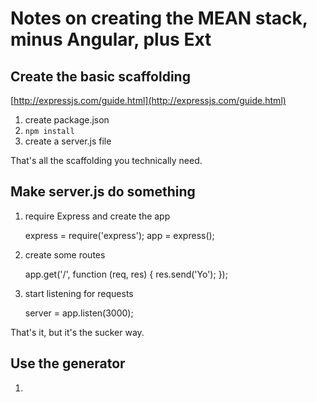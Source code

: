 # Notes on creating the MEAN stack, minus Angular, plus Ext

## Create the basic scaffolding

[http://expressjs.com/guide.html](http://expressjs.com/guide.html)

1. create package.json
2. `npm install`
3. create a server.js file

That's all the scaffolding you technically need.

## Make server.js do something

1. require Express and create the app

    express = require('express');
    app = express();

2. create some routes

    app.get('/', function (req, res) {
        res.send('Yo');
    });

3. start listening for requests

    server = app.listen(3000);

That's it, but it's the sucker way.

## Use the generator

1. 